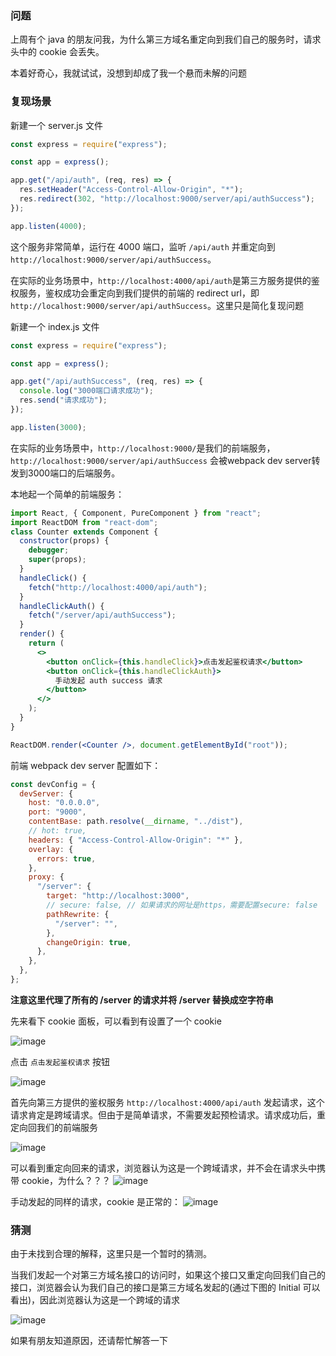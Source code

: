 ### 问题

上周有个 java 的朋友问我，为什么第三方域名重定向到我们自己的服务时，请求头中的 cookie 会丢失。

本着好奇心，我就试试，没想到却成了我一个悬而未解的问题

### 复现场景

新建一个 server.js 文件

```js
const express = require("express");

const app = express();

app.get("/api/auth", (req, res) => {
  res.setHeader("Access-Control-Allow-Origin", "*");
  res.redirect(302, "http://localhost:9000/server/api/authSuccess");
});

app.listen(4000);
```

这个服务非常简单，运行在 4000 端口，监听 `/api/auth` 并重定向到 `http://localhost:9000/server/api/authSuccess`。

在实际的业务场景中，`http://localhost:4000/api/auth`是第三方服务提供的鉴权服务，鉴权成功会重定向到我们提供的前端的 redirect url，即 `http://localhost:9000/server/api/authSuccess`。这里只是简化复现问题

新建一个 index.js 文件

```js
const express = require("express");

const app = express();

app.get("/api/authSuccess", (req, res) => {
  console.log("3000端口请求成功");
  res.send("请求成功");
});

app.listen(3000);
```

在实际的业务场景中，`http://localhost:9000/`是我们的前端服务， `http://localhost:9000/server/api/authSuccess` 会被webpack dev server转发到3000端口的后端服务。

本地起一个简单的前端服务：

```jsx
import React, { Component, PureComponent } from "react";
import ReactDOM from "react-dom";
class Counter extends Component {
  constructor(props) {
    debugger;
    super(props);
  }
  handleClick() {
    fetch("http://localhost:4000/api/auth");
  }
  handleClickAuth() {
    fetch("/server/api/authSuccess");
  }
  render() {
    return (
      <>
        <button onClick={this.handleClick}>点击发起鉴权请求</button>
        <button onClick={this.handleClickAuth}>
          手动发起 auth success 请求
        </button>
      </>
    );
  }
}

ReactDOM.render(<Counter />, document.getElementById("root"));
```

前端 webpack dev server 配置如下：

```js
const devConfig = {
  devServer: {
    host: "0.0.0.0",
    port: "9000",
    contentBase: path.resolve(__dirname, "../dist"),
    // hot: true,
    headers: { "Access-Control-Allow-Origin": "*" },
    overlay: {
      errors: true,
    },
    proxy: {
      "/server": {
        target: "http://localhost:3000",
        // secure: false, // 如果请求的网址是https，需要配置secure: false
        pathRewrite: {
          "/server": "",
        },
        changeOrigin: true,
      },
    },
  },
};
```

**注意这里代理了所有的 /server 的请求并将 /server 替换成空字符串**

先来看下 cookie 面板，可以看到有设置了一个 cookie

![image](https://github.com/lizuncong/Front-End-Development-Notes/blob/master/resource/302-01.jpg)

点击 `点击发起鉴权请求` 按钮

![image](https://github.com/lizuncong/Front-End-Development-Notes/blob/master/resource/302-02.jpg)

首先向第三方提供的鉴权服务 `http://localhost:4000/api/auth` 发起请求，这个请求肯定是跨域请求。但由于是简单请求，不需要发起预检请求。请求成功后，重定向回我们的前端服务

![image](https://github.com/lizuncong/Front-End-Development-Notes/blob/master/resource/302-03.jpg)

可以看到重定向回来的请求，浏览器认为这是一个跨域请求，并不会在请求头中携带 cookie，为什么？？？
![image](https://github.com/lizuncong/Front-End-Development-Notes/blob/master/resource/302-04.jpg)

手动发起的同样的请求，cookie 是正常的：
![image](https://github.com/lizuncong/Front-End-Development-Notes/blob/master/resource/302-05.jpg)

### 猜测

由于未找到合理的解释，这里只是一个暂时的猜测。

当我们发起一个对第三方域名接口的访问时，如果这个接口又重定向回我们自己的接口，浏览器会认为我们自己的接口是第三方域名发起的(通过下图的 Initial 可以看出)，因此浏览器认为这是一个跨域的请求

![image](https://github.com/lizuncong/Front-End-Development-Notes/blob/master/resource/302-02.jpg)

如果有朋友知道原因，还请帮忙解答一下

